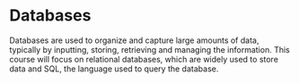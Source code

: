 # Databases

Databases are used to organize and capture large amounts of data, typically by inputting, storing, retrieving and managing the information. This course will focus on relational databases, which are widely used to store data and SQL, the language used to query the database.

